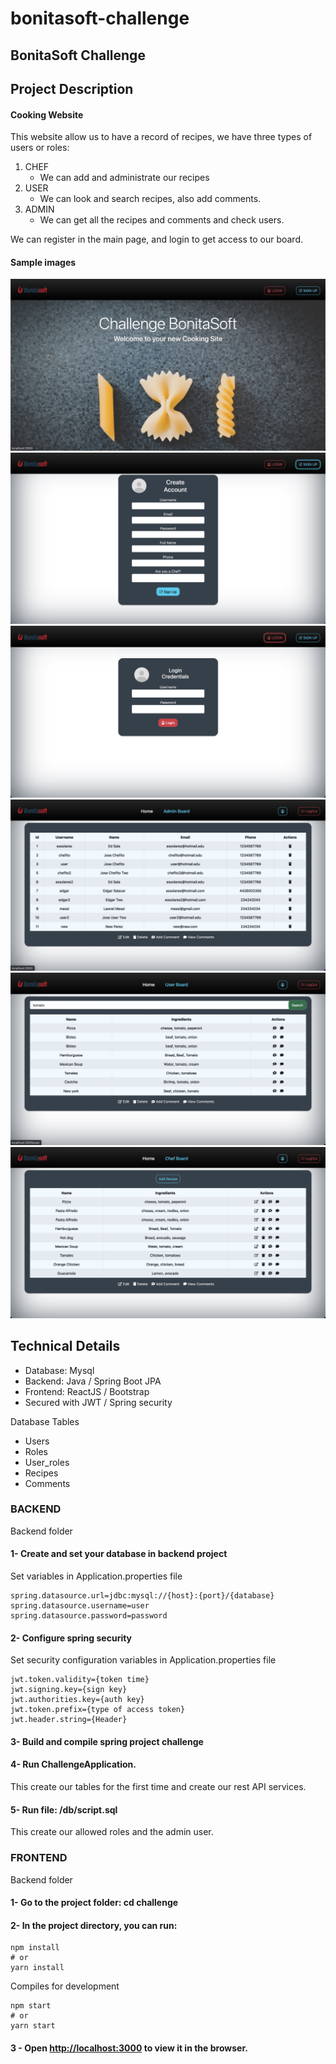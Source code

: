 # bonitasoft-challenge
## BonitaSoft Challenge

## Project Description

#### Cooking Website
This website allow us to have a record of recipes, we have three types of users or roles:
1. CHEF
	- We can add and administrate our recipes
2. USER
	- We can look and search recipes, also add comments.
3. ADMIN
	- We can get all the recipes and comments and check users.

We can register in the main page, and login to get access to our board.

#### Sample images

![Alt text](/images/img.jpg?raw=true "Home")
![Alt text](/images/img1.jpg?raw=true "Register")
![Alt text](/images/img2.jpg?raw=true "LogIn")
![Alt text](/images/img3.jpg?raw=true "Admin")
![Alt text](/images/img4.jpg?raw=true "User")
![Alt text](/images/img5.jpg?raw=true "Chef")

## Technical Details
- Database: Mysql
- Backend: Java / Spring Boot JPA
- Frontend: ReactJS / Bootstrap
- Secured with JWT / Spring security

Database Tables
- Users
- Roles
- User_roles
- Recipes
- Comments

### BACKEND

Backend folder

#### 1- Create and set your database in backend project

Set variables in Application.properties file
```
spring.datasource.url=jdbc:mysql://{host}:{port}/{database}
spring.datasource.username=user
spring.datasource.password=password
```

#### 2- Configure spring security
Set security configuration variables in Application.properties file
```
jwt.token.validity={token time}
jwt.signing.key={sign key}
jwt.authorities.key={auth key}
jwt.token.prefix={type of access token}
jwt.header.string={Header}
```

#### 3- Build and compile spring project challenge

#### 4- Run ChallengeApplication.
This create our tables for the first time and create our rest API services.

#### 5- Run file: /db/script.sql
This create our allowed roles and the admin user.

### FRONTEND

Backend folder
#### 1- Go to the project folder: cd challenge

#### 2- In the project directory, you can run:
```
npm install
# or
yarn install
```
Compiles for development
```
npm start
# or
yarn start
```

#### 3 - Open [http://localhost:3000](http://localhost:3000) to view it in the browser.






